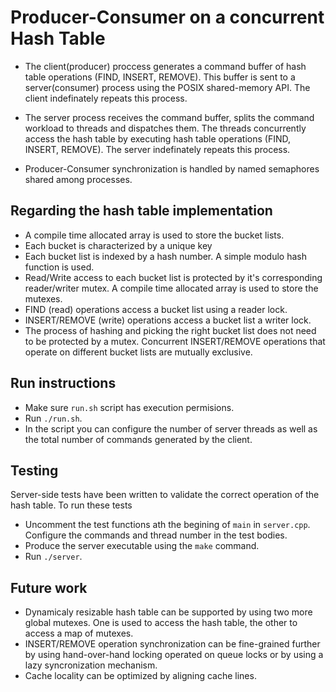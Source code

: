 # Producer-Consumer on a concurrent Hash Table

* The client(producer) proccess generates a command buffer of hash table operations (FIND, INSERT, REMOVE). This buffer is sent to a server(consumer) process using the POSIX shared-memory API. The client indefinately repeats this process.

* The server process receives the command buffer, splits the command workload to threads and dispatches them. The threads concurrently access the hash table by executing hash table operations (FIND, INSERT, REMOVE). The server indefinately repeats this process.

* Producer-Consumer synchronization is handled by named semaphores shared among processes.

## Regarding the hash table implementation
* A compile time allocated array is used to store the bucket lists.
* Each bucket is characterized by a unique key
* Each bucket list is indexed by a hash number. A simple modulo hash function is used.
* Read/Write access to each bucket list is protected by it's corresponding reader/writer mutex. A compile time allocated array is used to store the mutexes.
* FIND (read) operations access a bucket list using a reader lock.
* INSERT/REMOVE (write) operations access a bucket list a writer lock.
* The process of hashing and picking the right bucket list does not need to be protected by a mutex. Concurrent INSERT/REMOVE operations that operate on different bucket lists are mutually exclusive.

## Run instructions
* Make sure `run.sh` script has execution permisions.
* Run `./run.sh`.
* In the script you can configure the number of server threads as well as the total number of commands generated by the client.

## Testing
Server-side tests have been written to validate the correct operation of the hash table. To run these tests
* Uncomment the test functions ath the begining of `main` in `server.cpp`. Configure the commands and thread number in the test bodies.
* Produce the server executable using the `make` command.
* Run `./server`.

## Future work
* Dynamicaly resizable hash table can be supported by using two more global mutexes. One is used to access the hash table, the other to access a map of mutexes.
* INSERT/REMOVE operation synchronization can be fine-grained further by using hand-over-hand locking operated on queue locks or by using a lazy syncronization mechanism.
* Cache locality can be optimized by aligning cache lines.

